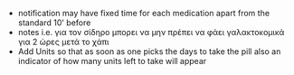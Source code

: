 * notification may have fixed time for each medication apart from the standard 10' before
* notes i.e. για τον σίδηρο μπορει να μην πρέπει να φάει γαλακτοκομικά για 2 ώρες μετά το χάπι
* Add Units so that as soon as one picks the days to take the pill also an indicator of how many
    units left to take will appear